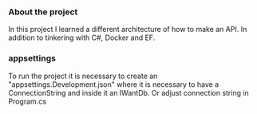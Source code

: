 ### About the project
In this project I learned a different architecture of how to make an API. In addition to tinkering with C#, Docker and EF.
### appsettings
To run the project it is necessary to create an "appsettings.Development.json" where it is necessary to have a ConnectionString and inside it an IWantDb.
Or adjust connection string in Program.cs
